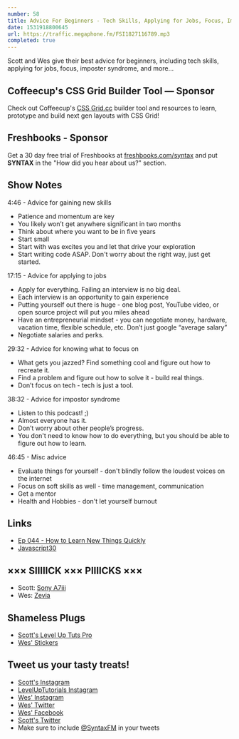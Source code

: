 ```yaml
---
number: 58
title: Advice For Beginners - Tech Skills, Applying for Jobs, Focus, Imposter Syndrome + More
date: 1531918800645
url: https://traffic.megaphone.fm/FSI1827116789.mp3
completed: true
---
```


Scott and Wes give their best advice for beginners, including tech skills, applying for jobs, focus, imposter syndrome, and more...

## Coffeecup's CSS Grid Builder Tool — Sponsor

Check out Coffeecup's [CSS Grid.cc](https://cssgrid.cc/) builder tool and resources to learn, prototype and build next gen layouts with CSS Grid!

## Freshbooks - Sponsor

Get a 30 day free trial of Freshbooks at [freshbooks.com/syntax](https://freshbooks.com/syntax) and put **SYNTAX** in the "How did you hear about us?" section.

## Show Notes

4:46 - Advice for gaining new skills

* Patience and momentum are key
* You likely won’t get anywhere significant in two months
* Think about where you want to be in five years
* Start small
* Start with was excites you and let that drive your exploration
* Start writing code ASAP. Don't worry about the right way, just get started.

17:15 - Advice for applying to jobs

* Apply for everything. Failing an interview is no big deal.
* Each interview is an opportunity to gain experience
* Putting yourself out there is huge - one blog post, YouTube video, or open source project will put you miles ahead
* Have an entrepreneurial mindset - you can negotiate money, hardware, vacation time, flexible schedule, etc. Don’t just google “average salary”
* Negotiate salaries and perks.

29:32 - Advice for knowing what to focus on

* What gets you jazzed? Find something cool and figure out how to recreate it.
* Find a problem and figure out how to solve it - build real things.
* Don’t focus on tech - tech is just a tool.

38:32 - Advice for impostor syndrome

* Listen to this podcast! ;)
* Almost everyone has it.
* Don’t worry about other people’s progress.
* You don't need to know how to do everything, but you should be able to figure out how to learn.

46:45 - Misc advice

* Evaluate things for yourself - don't blindly follow the loudest voices on the internet
* Focus on soft skills as well - time management, communication
* Get a mentor
* Health and Hobbies - don't let yourself burnout

## Links

* [Ep 044 - How to Learn New Things Quickly](https://syntax.fm/show/044/how-to-learn-new-things-quickly)
* [Javascript30](https://javascript30.com/)

## ××× SIIIIICK ××× PIIIICKS ×××

* Scott: [Sony A7iii](https://amzn.to/2NhCls4)
* Wes: [Zevia](https://www.zevia.com/)

## Shameless Plugs

* [Scott's Level Up Tuts Pro](https://LevelUpTutorials.com/pro)
* [Wes' Stickers](https://bos.af/)

## Tweet us your tasty treats!

* [Scott's Instagram](https://www.instagram.com/stolinski/)
* [LevelUpTutorials Instagram](https://www.instagram.com/LevelUpTutorials/)
* [Wes' Instagram](https://www.instagram.com/wesbos/)
* [Wes' Twitter](https://twitter.com/wesbos)
* [Wes' Facebook](https://www.facebook.com/wesbos.developer)
* [Scott's Twitter](https://twitter.com/stolinski)
* Make sure to include [@SyntaxFM](https://twitter.com/SyntaxFM) in your tweets
